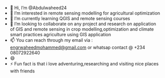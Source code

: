 - 👋 Hi, I’m @Abdulwaheed24
- 👀 I’m interested in remote sensing modelling for agricultural optimization 
- 🌱 I’m currently learning QGIS and remote sensing courses
- 💞️ I’m looking to collaborate on any project and research on application of GIS and remote sensing in crop modelling,optimization and climate smart practices agriculture using GIS application
- 📫 You can reach through my email via : engrwaheedmohammed@gmail.com or whatsap contact @ +234 08072922640
- 😄 
- ⚡ Fun fact is that i love adventuring,researching and visiting nice places with friends

<!---
Abdulwaheed24/Abdulwaheed24 is a ✨ special ✨ repository because its `README.md` (this file) appears on your GitHub profile.
You can click the Preview link to take a look at your changes.
--->
